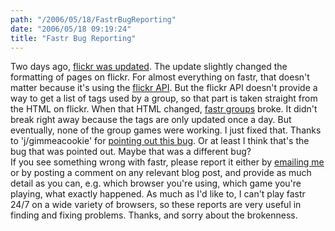 ```yaml
---
path: "/2006/05/18/FastrBugReporting" 
date: "2006/05/18 09:19:24" 
title: "Fastr Bug Reporting" 
---
```

Two days ago, <a href="http://blog.flickr.com/flickrblog/2006/05/alpha_beta_gamm.html">flickr was updated</a>. The update slightly changed the formatting of pages on flickr. For almost everything on fastr, that doesn't matter because it's using the <a href="http://www.flickr.com/services/api/">flickr API</a>. But the flickr API doesn't provide a way to get a list of tags used by a group, so that part is taken straight from the HTML on flickr. When that HTML changed, <a href="http://randomchaos.com/games/fastr/group/">fastr groups</a> broke. It didn't break right away because the tags are only updated once a day. But eventually, none of the group games were working. I just fixed that. Thanks to 'j/gimmeacookie' for <a href="http://typewriting.org/2006/04/16/Fastr_Groups/#comment-2252">pointing out this bug</a>. Or at least I think that's the bug that was pointed out. Maybe that was a different bug?<br>If you see something wrong with fastr, please report it either by <a href="mailto:scott@randomchaos.com">emailing me</a> or by posting a comment on any relevant blog post, and provide as much detail as you can, e.g. which browser you're using, which game you're playing, what exactly happened. As much as I'd like to, I can't play fastr 24/7 on a wide variety of browsers, so these reports are very useful in finding and fixing problems. Thanks, and sorry about the brokenness.